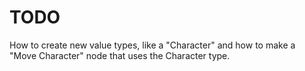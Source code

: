 # TODO

How to create new value types, like a "Character" and how to make a "Move Character" node that uses the Character type.
